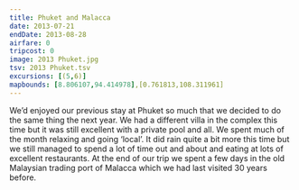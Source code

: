 ```yaml
---
title: Phuket and Malacca
date: 2013-07-21
endDate: 2013-08-28
airfare: 0
tripcost: 0
image: 2013 Phuket.jpg
tsv: 2013 Phuket.tsv
excursions: [(5,6)]
mapbounds: [8.806107,94.414978],[0.761813,108.311961]
---
```

We’d enjoyed our previous stay at Phuket so much that we decided to do the same thing the next year. We had a different villa in the complex this time but it was still excellent with a private pool and all. We spent much of the month relaxing and going ‘local’. It did rain quite a bit more this time but we still managed to spend a lot of time out and about and eating at lots of excellent restaurants. At the end of our trip we spent a few days in the old Malaysian trading port of Malacca which we had last visited 30 years before.
